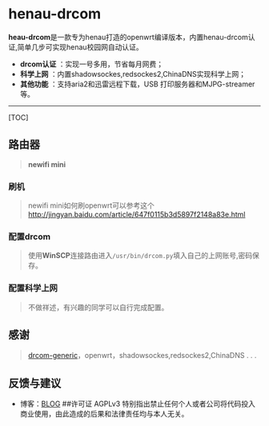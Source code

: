 # henau-drcom


**heau-drcom**是一款专为henau打造的openwrt编译版本，内置henau-drcom认证,简单几步可实现henau校园网自动认证。
 
- **drcom认证** ：实现一号多用，节省每月网费；
- **科学上网** ：内置shadowsockes,redsockes2,ChinaDNS实现科学上网；
- **其他功能** ：支持aria2和迅雷远程下载，USB 打印服务器和MJPG-streamer等。

-------------------

[TOC]

## 路由器

>**newifi mini**

### 刷机
>newifi mini如何刷openwrt可以参考这个
>http://jingyan.baidu.com/article/647f0115b3d5897f2148a83e.html
### 配置drcom

>使用**WinSCP**连接路由进入`/usr/bin/drcom.py`填入自己的上网账号,密码保存。
### 配置科学上网
>不做祥述，有兴趣的同学可以自行完成配置。

## 感谢

>[drcom-generic](https://github.com/drcoms/drcom-generic)，openwrt，shadowsockes,redsockes2,ChinaDNS . . .

## 反馈与建议
- 博客：[BLOG](http://fanweiya.cn)
##许可证
AGPLv3
特别指出禁止任何个人或者公司将代码投入商业使用，由此造成的后果和法律责任均与本人无关。
